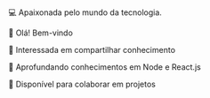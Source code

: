 
💻 Apaixonada pelo mundo da tecnologia.


👋 Olá! Bem-vindo

👀 Interessada em compartilhar conhecimento

🌱 Aprofundando conhecimentos em Node e React.js

💞️ Disponível para colaborar em projetos



